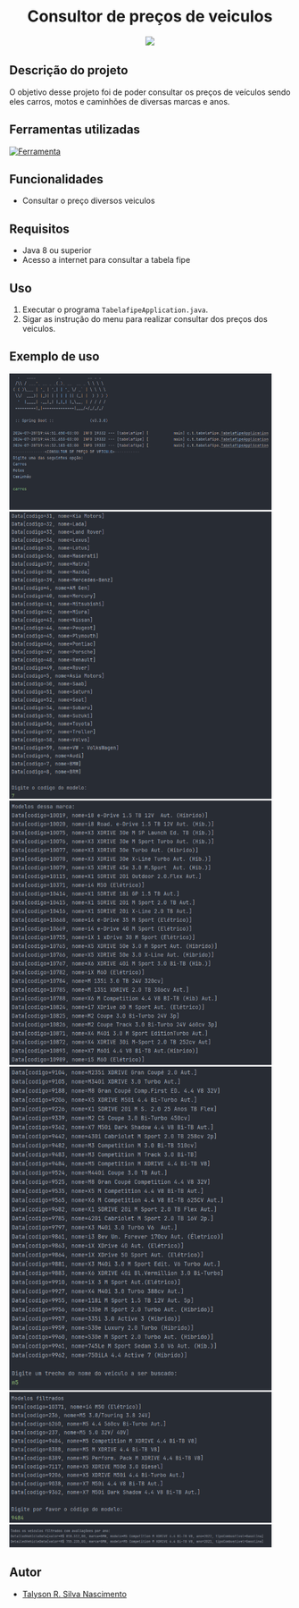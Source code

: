 
# <h1 align="center">Consultor de preços de veiculos </h1>

<p align="center">
   <img src="https://img.shields.io/badge/build-CONCLUIDO-brightgreen?style=for-the-badge&logo=DESENVOLVIMENTO%20&logoColor=500%2C100%2C100&label=STATUS%20"/> </p>
</P>

## Descrição do projeto

<p align="justify">
    O objetivo desse projeto foi de poder consultar os preços de veículos sendo eles carros, motos e caminhões de diversas marcas e anos.
</p>

## Ferramentas utilizadas
[![Ferramenta](https://skillicons.dev/icons?i=java,spring,maven)](https://skillicons.dev)
## Funcionalidades
- Consultar o preço diversos veiculos

## Requisitos
- Java 8 ou superior
- Acesso a internet para consultar a tabela fipe

## Uso
1. Executar o programa `TabelafipeApplication.java`.
2. Sigar as instrução do menu para realizar consultar dos preços dos veiculos.

## Exemplo de uso


<img width="470" src="img/part1.png">
<br>
<img width="470" src="img/part2.png">
<br>
<img width="470" src="img/part3.png">
<br>
<img width="470" src="img/part4.png">
<br>
<img width="470" src="img/part5.png">
<br>
<img width="470" src="img/part6.png">

## Autor
- [Talyson R. Silva Nascimento](https://github.com/TalysonSilva)

